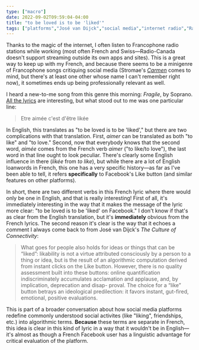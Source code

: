 ```yaml
---
type: ["macro"]
date: 2022-09-02T09:59:04-04:00
title: "to be loved is to be 'liked'"
tags: ["platforms","José van Dijck","social media","internet radio","Radio Chablais","French"]
---
```

Thanks to the magic of the internet, I often listen to Francophone radio stations while working (most often French and Swiss—Radio-Canada doesn't support streaming outside its own apps and sites). This is a great way to keep up with my French, and because there seems to be a minigenre of Francophone songs critiquing social media (Stromae's *[Carmen](https://www.youtube.com/watch?v=UKftOH54iNU)* comes to mind, but there's at least one other whose name I can't remember right now), it sometimes ends up being professionally relevant as well.

I heard a new-to-me song from this genre this morning: *Fragile*, by Soprano. [All the lyrics](https://genius.com/Soprano-fragile-lyrics) are interesting, but what stood out to me was one particular line: 

> Etre aimée c'est d'être likée

In English, this translates as "to be loved is to be 'liked'," but there are two complications with that translation. First, *aimer* can be translated as both "to like" and "to love." Second, now that everybody knows that the second word, *aimée* comes from the French verb *aimer* ("to like/to love"), the last word in that line ought to look peculiar. There's clearly some English influence in there (*likée* from *to like*), but while there are a lot of English loanwords in French, this one has a very specific history—as far as I've been able to tell, it refers **specifically** to Facebook's Like button (and similar features on other platforms). 

In short, there are two different verbs in this French lyric where there would only be one in English, and that is really interesting! First of all, it's immediately interesting in the way that it makes the message of the lyric more clear: "to be loved is to be 'liked' on Facebook." I don't know if that's as clear from the English translation, but it's **immediately** obvious from the French lyrics. The second reason it's clear is the way that it echoes a comment I always come back to from José van Dijck's *The Culture of Connectivity*: 

> What goes for people also holds for ideas or things that can be “liked”: likability is not a virtue attributed consciously by a person to a thing or idea, but is the result of an algorithmic computation derived from instant clicks on the Like button. However, there is no quality assessment built into these buttons: online quantification indiscriminately accumulates acclamation and applause, and, by implication, deprecation and disap- proval. The choice for a “like” button betrays an ideological predilection: it favors instant, gut-fired, emotional, positive evaluations.

This is part of a broader conversation about how social media platforms redefine commonly understood social activites (like "liking", friendships, etc.) into algorithmic terms. **Because** these terms are separate in French, this idea is clear in this kind of lyric in a way that it wouldn't be in English—it's almost as though a French Facebook user has a linguistic advantage for critical evaluation of the platform.
